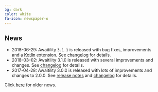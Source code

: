 ```yaml
---
bg: dark
color: white
fa-icon: newspaper-o
---
```

## News
* 2018-06-29: Awaitility `3.1.1` is released with bug fixes, improvements and a [Kotlin](https://github.com/awaitility/awaitility/wiki/Kotlin) extension. See [changelog](https://raw.githubusercontent.com/awaitility/awaitility/master/changelog.txt) for details.
* 2018-03-02: Awaitility 3.1.0 is released with several improvements and changes. See [changelog](https://raw.githubusercontent.com/awaitility/awaitility/master/changelog.txt) for details.
* 2017-04-28: Awaitility 3.0.0 is released with lots of improvements and changes to 2.0.0. See [release notes](https://github.com/awaitility/awaitility/wiki/ReleaseNotes30) and [changelog](https://raw.githubusercontent.com/awaitility/awaitility/master/changelog.txt) for details.

Click [here](https://github.com/jayway/awaitility/wiki/OldNews) for older news.
